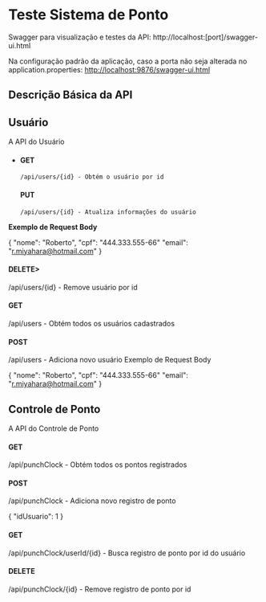 <h1>Teste Sistema de Ponto</h1>
<p>Swagger para visualização e testes da API: http://localhost:[port]/swagger-ui.html</p>

<p>Na configuração padrão da aplicação, caso a porta não seja alterada no application.properties: <a href="http://localhost:9876/swagger-ui.html" rel="nofollow">http://localhost:9876/swagger-ui.html</a></p>

<h2>Descrição Básica da API</h2>
<h2>Usuário</h2>
<p>A API do Usuário</p>
<ul>
  <li>
    <h4>GET</h4>
<pre>
<code>/api/users/{id} - Obtém o usuário por id</code></pre>
<h4>PUT</h4>
    <pre><code>/api/users/{id} - Atualiza informações do usuário</code></pre>
  </li>
  </ul>
  
<p><strong>Exemplo de Request Body</strong></p>

{
  "nome": "Roberto",
  "cpf": "444.333.555-66"
  "email": "r.miyahara@hotmail.com"
}
<h4>DELETE></h4>
/api/users/{id} - Remove usuário por id
<h4>GET</h4>
/api/users - Obtém todos os usuários cadastrados
<h4>POST</h4>
/api/users - Adiciona novo usuário
Exemplo de Request Body

{
  "nome": "Roberto",
  "cpf": "444.333.555-66"
  "email": "r.miyahara@hotmail.com"
}
<h2>Controle de Ponto</h2>
A API do Controle de Ponto

<h4>GET</h4>
/api/punchClock - Obtém todos os pontos registrados
<h4>POST</h4>
/api/punchClock - Adiciona novo registro de ponto
<p><strongExemplo de Request Body</p></strong>

{
  "idUsuario": 1
}
<h4>GET</h4>
/api/punchClock/userId/{id} - Busca registro de ponto por id do usuário
<h4>DELETE</h4>
/api/punchClock/{id} - Remove registro de ponto por id

